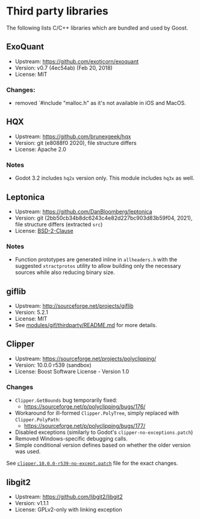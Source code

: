 # Third party libraries

The following lists C/C++ libraries which are bundled and used by Goost.

## ExoQuant
- Upstream: https://github.com/exoticorn/exoquant
- Version: v0.7 (4ec54ab) (Feb 20, 2018)
- License: MIT

### Changes:
- removed `#include "malloc.h" as it's not available in iOS and MacOS.

## HQX
- Upstream: https://github.com/brunexgeek/hqx
- Version: git (e8088f0 2020), file structure differs
- License: Apache 2.0

### Notes
- Godot 3.2 includes `hq2x` version only. This module includes `hq3x` as well.

## Leptonica
- Upstream: https://github.com/DanBloomberg/leptonica
- Version: git (2bb50cb34b8dc6243c4e82d227bc903d83b59f04, 2021), file structure differs (extracted `src`)
- License: [BSD-2-Clause](leptonica/leptonica-license.txt)

### Notes
- Function prototypes are generated inline in `allheaders.h` with the suggested
  `xtractprotos` utility to allow building only the necessary sources while also
  reducing binary size.

## giflib
- Upstream: http://sourceforge.net/projects/giflib
- Version: 5.2.1
- License: MIT
- See [modules/gif/thirdparty/README.md](../modules/gif/thirdparty/README.md)
  for more details.

## Clipper
- Upstream: https://sourceforge.net/projects/polyclipping/
- Version: 10.0.0 r539 (sandbox)
- License: Boost Software License - Version 1.0

### Changes
- `Clipper.GetBounds` bug temporarily fixed:
    - https://sourceforge.net/p/polyclipping/bugs/176/
- Workaround for ill-formed `Clipper.PolyTree`, simply replaced with `Clipper.PolyPath`: 
    - https://sourceforge.net/p/polyclipping/bugs/177/
- Disabled exceptions (similarly to Godot's `clipper-no-exceptions.patch`)
- Removed Windows-specific debugging calls.
- Simple conditional version defines based on whether the older version was used.

See [`clipper.10.0.0-r539-no-except.patch`](clipper/clipper.10.0.0-r539-no-except.patch)
file for the exact changes.

## libgit2
- Upstream: https://github.com/libgit2/libgit2
- Version: v1.1.1
- License: GPLv2-only with linking exception
